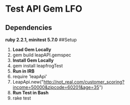 # Test API Gem LFO
## Dependencies
**ruby 2.2.1, minitest 5.7.0**
##Setup
1. **Load Gem Locally**
  1. gem build leapAPI.gemspec
2. **Install Gem Locally**
  1. gem install leapfrogTest
3. **Run in IRB**
  1. require 'leapApi'
  2. LeapApi.new("http://not_real.com/customer_scoring?income=50000&zipcode=60201&age=35")
4. **Run Test in Bash**
  1. rake test
